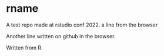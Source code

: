 # rname
A test repo made at rstudio conf 2022.
a line from the browser


Another line written on github in the browser. 

Written from R.

